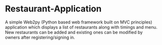 # Restaurant-Application
A simple Web2py (Python based web framework built on MVC principles) application which displays a list of restaurants along with timings and menu.
New restaurants can be added and existing ones can be modified by owners after registering/signing in.
